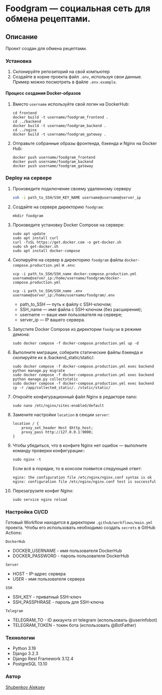 #  Foodgram — социальная сеть для обмена рецептами. 

## Описание

Проект создан для обмена рецептами.

### Установка

1. Склонируйте репозиторий на свой компьютер
2. Создайте в корне проекта файл `.env`, используя свои данные. Пример можно посмотреть в файле `.env.example`.

#### Процесс создания Docker-образов

1. Вместо `username` используйте свой логин на DockerHub:

    ```
    cd frontend
    docker build -t username/foodgram_frontend .
    cd ../backend
    docker build -t username/foodgram_backend .
    cd ../nginx
    docker build -t username/foodgram_gateway . 
    ```

2. Отправьте собранные образы фронтенда, бэкенда и Nginx на Docker Hub:

    ```
    docker push username/foodgram_frontend
    docker push username/foodgram_backend
    docker push username/foodgram_gateway
    ```
    
### Deploy на сервере

1. Произведите подключение своему удаленному серверу

    ```bash
    ssh -i path_to_SSH/SSH_KEY_NAME username@username@server_ip 
    ```

2. Создайте на сервере директорию `foodgram`:

    ```
    mkdir foodgram
    ```

3. Произведите установку Docker Compose на сервере:

    ```
    sudo apt update
    sudo apt install curl
    curl -fsSL https://get.docker.com -o get-docker.sh
    sudo sh get-docker.sh
    sudo apt install docker-compose
    ```

4. Скопируйте на сервер в директорию `foodgram` файлы `docker-compose.production.yml` и `.env`:

    ```
    scp -i path_to_SSH/SSH_name docker-compose.production.yml username@server_ip:/home/username/foodgram/docker-compose.production.yml
    ```
    
    ```
    scp -i path_to_SSH/SSH_name .env username@server_ip:/home/username/foodgram/.env
    ```
    
      - path_to_SSH — путь к файлу с SSH-ключом;
      - SSH_name — имя файла с SSH-ключом (без расширения);
      - username — ваше имя пользователя на сервере;
      - server_ip — IP вашего сервера.
  
5. Запустите Docker Compose из директории `foodgram` в режиме демона:

     ```
     sudo docker compose -f docker-compose.production.yml up -d
     ```
    
6. Выполните миграции, соберите статические файлы бэкенда и скопируйте их в /backend_static/static/:

     ```
     sudo docker compose -f docker-compose.production.yml exec backend python manage.py migrate
     sudo docker compose -f docker-compose.production.yml exec backend python manage.py collectstatic
     sudo docker compose -f docker-compose.production.yml exec backend cp -r /app/collected_static/. /static/static/
     ```

7. Откройте конфигурационный файл Nginx в редакторе nano:

    ```
    sudo nano /etc/nginx/sites-enabled/default
    ```

8. Замените настройки `location` в секции `server`:

    ```
    location / {
        proxy_set_header Host $http_host;
        proxy_pass http://127.0.0.1:9000;
    }
    ```

9. Чтобы убедиться, что в конфиге Nginx нет ошибок — выполните команду проверки конфигурации::

    ```
    sudo nginx -t
    ```

    Если всё в порядке, то в консоли появится следующий ответ:

    ```
    nginx: the configuration file /etc/nginx/nginx.conf syntax is ok
    nginx: configuration file /etc/nginx/nginx.conf test is successful
    ```

10. Перезагрузите конфиг Nginx:

    ```
    sudo service nginx reload
    ```

### Настройка CI/CD

Готовый Workflow находится в директории  `.github/workflows/main.yml` проекта.
Чтобы его использовать необходимо создать `secrets` в GitHub Actions:

`DockerHub`
 - DOCKER_USERNAME - имя пользователя DockerHub
 - DOCKER_PASSWORD - пароль пользователя DockerHub

`Server `
 - HOST - IP-адрес сервера
 - USER - имя пользователя сервера

`SSH`
 - SSH_KEY - приватный SSH-ключ
 - SSH_PASSPHRASE - пароль для SSH-ключа

`Telegram`
 - TELEGRAM_TO - ID аккаунта от telegram (использовать @userinfobot)
 - TELEGRAM_TOKEN - токен бота (использовать @BotFather)



### Технологии
 - Python 3.19
 - Django 3.2.3
 - Django Rest Framework 3.12.4
 - PostgreSQL 13.10

### Автор
[Shubenkov Aleksey](https://github.com/In-Quatro)
